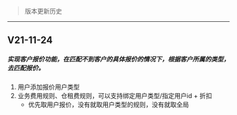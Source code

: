 >版本更新历史
---
## V21-11-24

##### 实现客户报价功能，在匹配不到客户的具体报价的情况下，根据客户所属的类型，去匹配报价。
1.  用户添加报价用户类型
2.  业务费用规则、仓租费规则，可以支持绑定用户类型/指定用户id + 折扣
    * 优先取用户报价，没有就取用户类型的规则，没有就取全局